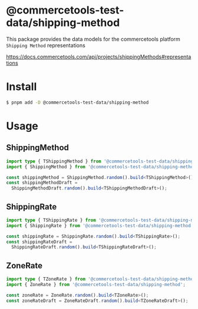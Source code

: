 # @commercetools-test-data/shipping-method

This package provides the data models for the commercetools platform `Shipping Method` representations

https://docs.commercetools.com/api/projects/shippingMethods#representations

# Install

```bash
$ pnpm add -D @commercetools-test-data/shipping-method
```

# Usage

## ShippingMethod

```ts
import type { TShippingMethod } from '@commercetools-test-data/shipping-method';
import { ShippingMethod } from '@commercetools-test-data/shipping-method';

const shippingMethod = ShippingMethod.random().build<TShippingMethod>();
const shippingMethodDraft =
  ShippingMethodDraft.random().build<TShippingMethodDraft>();
```

## ShippingRate

```ts
import type { TShippingRate } from '@commercetools-test-data/shipping-method';
import { ShippingRate } from '@commercetools-test-data/shipping-method';

const shippingRate = ShippingRate.random().build<TShippingRate>();
const shippingRateDraft =
  ShippingRateDraft.random().build<TShippingRateDraft>();
```

## ZoneRate

```ts
import type { TZoneRate } from '@commercetools-test-data/shipping-method';
import { ZoneRate } from '@commercetools-test-data/shipping-method';

const zoneRate = ZoneRate.random().build<TZoneRate>();
const zoneRateDraft = ZoneRateDraft.random().build<TZoneRateDraft>();
```
